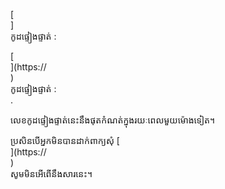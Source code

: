 [<br host>]<br action>កូដ​ផ្ទៀង​ផ្ទាត់ :<br code>

[<br host>](https://<br host>)<br action>កូដ​ផ្ទៀង​ផ្ទាត់ :<br code>.

លេខកូដផ្ទៀងផ្ទាត់នេះនឹងផុតកំណត់ក្នុងរយៈពេលមួយម៉ោងទៀត។

ប្រសិនបើអ្នកមិនបានដាក់ពាក្យសុំ [<br host>](https://<br host>)<br action>សូមមិនអើពើនឹងសារនេះ។
